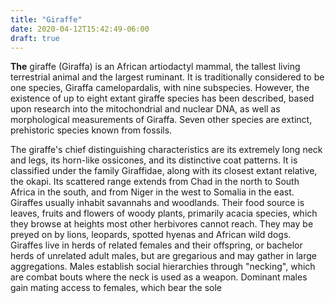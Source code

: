```yaml
---
title: "Giraffe"
date: 2020-04-12T15:42:49-06:00
draft: true
---
```


**The** giraffe (Giraffa) is an African artiodactyl mammal, the tallest living terrestrial animal and the largest ruminant. It is traditionally considered to be one species, Giraffa camelopardalis, with nine subspecies. However, the existence of up to eight extant giraffe species has been described, based upon research into the mitochondrial and nuclear DNA, as well as morphological measurements of Giraffa. Seven other species are extinct, prehistoric species known from fossils.

The giraffe's chief distinguishing characteristics are its extremely long neck and legs, its horn-like ossicones, and its distinctive coat patterns. It is classified under the family Giraffidae, along with its closest extant relative, the okapi. Its scattered range extends from Chad in the north to South Africa in the south, and from Niger in the west to Somalia in the east. Giraffes usually inhabit savannahs and woodlands. Their food source is leaves, fruits and flowers of woody plants, primarily acacia species, which they browse at heights most other herbivores cannot reach. They may be preyed on by lions, leopards, spotted hyenas and African wild dogs. Giraffes live in herds of related females and their offspring, or bachelor herds of unrelated adult males, but are gregarious and may gather in large aggregations. Males establish social hierarchies through "necking", which are combat bouts where the neck is used as a weapon. Dominant males gain mating access to females, which bear the sole

